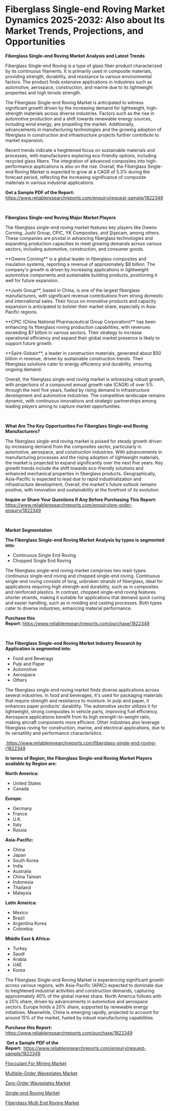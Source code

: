 <p><h1>Fiberglass Single-end Roving Market Dynamics 2025-2032: Also about Its Market Trends, Projections, and Opportunities</h1></p><p><strong>Fiberglass Single-end Roving Market Analysis and Latest Trends</strong></p>
<p><p>Fiberglass Single-end Roving is a type of glass fiber product characterized by its continuous filaments. It is primarily used in composite materials, providing strength, durability, and resistance to various environmental factors. The product finds extensive applications in industries such as automotive, aerospace, construction, and marine due to its lightweight properties and high tensile strength.</p><p>The Fiberglass Single-end Roving Market is anticipated to witness significant growth driven by the increasing demand for lightweight, high-strength materials across diverse industries. Factors such as the rise in automotive production and a shift towards renewable energy sources, including wind energy, are propelling the market. Additionally, advancements in manufacturing technologies and the growing adoption of fiberglass in construction and infrastructure projects further contribute to market expansion.</p><p>Recent trends indicate a heightened focus on sustainable materials and processes, with manufacturers exploring eco-friendly options, including recycled glass fibers. The integration of advanced composites into high-performance applications is also on the rise. Overall, the Fiberglass Single-end Roving Market is expected to grow at a CAGR of 5.3% during the forecast period, reflecting the increasing significance of composite materials in various industrial applications.</p></p>
<p><strong>Get a Sample PDF of the Report:&nbsp;</strong> <a href="https://www.reliableresearchreports.com/enquiry/request-sample/1822349?utm_campaign=38&utm_medium=2&utm_source=Github&utm_content=ia&utm_term=03022025&utm_id=fiberglass-single-end-roving">https://www.reliableresearchreports.com/enquiry/request-sample/1822349</a></p>
<p>&nbsp;</p>
<p><strong>Fiberglass Single-end Roving Major Market Players</strong></p>
<p><p>The fiberglass single-end roving market features key players like Owens Corning, Jushi Group, CPIC, YK Composites, and Şişecam, among others. These companies are pivotal in advancing fiberglass technologies and expanding production capacities to meet growing demands across various sectors, including automotive, construction, and consumer goods.</p><p>**Owens Corning** is a global leader in fiberglass composites and insulation systems, reporting a revenue of approximately $8 billion. The company's growth is driven by increasing applications in lightweight automotive components and sustainable building products, positioning it well for future expansion.</p><p>**Jushi Group**, based in China, is one of the largest fiberglass manufacturers, with significant revenue contributions from strong domestic and international sales. Their focus on innovative products and capacity expansion is anticipated to bolster their market share, especially in Asia-Pacific regions.</p><p>**CPIC (China National Pharmaceutical Group Corporation)** has been enhancing its fiberglass roving production capabilities, with revenues exceeding $7 billion in various sectors. Their strategy to increase operational efficiency and expand their global market presence is likely to support future growth.</p><p>**Saint-Gobain**, a leader in construction materials, generated about $50 billion in revenue, driven by sustainable construction trends. Their fiberglass solutions cater to energy efficiency and durability, ensuring ongoing demand.</p><p>Overall, the fiberglass single-end roving market is witnessing robust growth, with projections of a compound annual growth rate (CAGR) of over 5% through the next five years, fueled by rising demand in infrastructure development and automotive industries. The competitive landscape remains dynamic, with continuous innovations and strategic partnerships among leading players aiming to capture market opportunities.</p></p>
<p>&nbsp;</p>
<p><strong>What Are The Key Opportunities For Fiberglass Single-end Roving Manufacturers?</strong></p>
<p><p>The fiberglass single-end roving market is poised for steady growth driven by increasing demand from the composites sector, particularly in automotive, aerospace, and construction industries. With advancements in manufacturing processes and the rising adoption of lightweight materials, the market is projected to expand significantly over the next five years. Key growth trends include the shift towards eco-friendly solutions and enhanced mechanical properties in fiberglass products. Geographically, Asia-Pacific is expected to lead due to rapid industrialization and infrastructure development. Overall, the market's future outlook remains positive, with innovation and sustainability at the forefront of its evolution.</p></p>
<p><strong>Inquire or Share Your Questions If Any Before Purchasing This Report:</strong> <a href="https://www.reliableresearchreports.com/enquiry/pre-order-enquiry/1822349?utm_campaign=38&utm_medium=2&utm_source=Github&utm_content=ia&utm_term=03022025&utm_id=fiberglass-single-end-roving">https://www.reliableresearchreports.com/enquiry/pre-order-enquiry/1822349</a></p>
<p>&nbsp;</p>
<p><strong>Market Segmentation</strong></p>
<p><strong>The Fiberglass Single-end Roving Market Analysis by types is segmented into:</strong></p>
<p><ul><li>Continuous Single End Roving</li><li>Chopped Single End Roving</li></ul></p>
<p><p>The fiberglass single-end roving market comprises two main types: continuous single-end roving and chopped single-end roving. Continuous single-end roving consists of long, unbroken strands of fiberglass, ideal for applications requiring high strength and durability, such as in composites and reinforced plastics. In contrast, chopped single-end roving features shorter strands, making it suitable for applications that demand quick curing and easier handling, such as in molding and casting processes. Both types cater to diverse industries, enhancing material performance.</p></p>
<p><strong>Purchase this Report:&nbsp;</strong><a href="https://www.reliableresearchreports.com/purchase/1822349?utm_campaign=38&utm_medium=2&utm_source=Github&utm_content=ia&utm_term=03022025&utm_id=fiberglass-single-end-roving">https://www.reliableresearchreports.com/purchase/1822349</a></p>
<p>&nbsp;</p>
<p><strong>The Fiberglass Single-end Roving Market Industry Research by Application is segmented into:</strong></p>
<p><ul><li>Food and Beverags</li><li>Pulp and Paper</li><li>Automotive</li><li>Aerospace</li><li>Others</li></ul></p>
<p><p>The fiberglass single-end roving market finds diverse applications across several industries. In food and beverages, it's used for packaging materials that require strength and resistance to moisture. In pulp and paper, it enhances paper products' durability. The automotive sector utilizes it for lightweight, strong composites in vehicle parts, improving fuel efficiency. Aerospace applications benefit from its high strength-to-weight ratio, making aircraft components more efficient. Other industries also leverage fiberglass roving for construction, marine, and electrical applications, due to its versatility and performance characteristics.</p></p>
<p><a href="https://www.reliableresearchreports.com/fiberglass-single-end-roving-r1822349?utm_campaign=38&utm_medium=2&utm_source=Github&utm_content=ia&utm_term=03022025&utm_id=fiberglass-single-end-roving">&nbsp;https://www.reliableresearchreports.com/fiberglass-single-end-roving-r1822349</a></p>
<p><strong>In terms of Region, the Fiberglass Single-end Roving Market Players available by Region are:</strong></p>
<p>
    <p> <strong> North America: </strong>
        <ul>
            <li>United States</li>
            <li>Canada</li>
        </ul>
        </p> 
    <p> <strong> Europe: </strong>
        <ul>
            <li>Germany</li>
            <li>France</li>
            <li>U.K.</li>
            <li>Italy</li>
            <li>Russia</li>
        </ul>
        </p> 
    <p> <strong> Asia-Pacific: </strong>
        <ul>
            <li>China</li>
            <li>Japan</li>
            <li>South Korea</li>
            <li>India</li>
            <li>Australia</li>
            <li>China Taiwan</li>
            <li>Indonesia</li>
            <li>Thailand</li>
            <li>Malaysia</li>
        </ul>
        </p> 
    <p> <strong> Latin America: </strong>
        <ul>
            <li>Mexico</li>
            <li>Brazil</li>
            <li>Argentina Korea</li>
            <li>Colombia</li>
        </ul>
        </p> 
    <p> <strong> Middle East & Africa: </strong>
        <ul>
            <li>Turkey</li>
            <li>Saudi</li>
            <li>Arabia</li>
            <li>UAE</li>
            <li>Korea</li>
        </ul>
    </p>
    </p>
<p><p>The Fiberglass Single-end Roving Market is experiencing significant growth across various regions, with Asia-Pacific (APAC) expected to dominate due to heightened industrial activities and construction demands, capturing approximately 40% of the global market share. North America follows with a 25% share, driven by advancements in automotive and aerospace sectors. Europe holds a 20% share, supported by renewable energy initiatives. Meanwhile, China is emerging rapidly, projected to account for around 15% of the market, fueled by robust manufacturing capabilities.</p></p>
<p><strong>Purchase this Report: </strong><a href="https://www.reliableresearchreports.com/purchase/1822349?utm_campaign=38&utm_medium=2&utm_source=Github&utm_content=ia&utm_term=03022025&utm_id=fiberglass-single-end-roving">https://www.reliableresearchreports.com/purchase/1822349</a></p>
<p>&nbsp;<strong>Get a Sample PDF of the Report:&nbsp;&nbsp;</strong><a href="https://www.reliableresearchreports.com/enquiry/request-sample/1822349?utm_campaign=38&utm_medium=2&utm_source=Github&utm_content=ia&utm_term=03022025&utm_id=fiberglass-single-end-roving">https://www.reliableresearchreports.com/enquiry/request-sample/1822349</a></p>
<p><strong></strong></p>
<p><p><a href="https://github.com/ternainglin/Market-Research-Report-List-1/blob/main/flocculant-for-mining-market.md?utm_campaign=38&utm_medium=2&utm_source=Github&utm_content=ia&utm_term=03022025&utm_id=fiberglass-single-end-roving">Flocculant For Mining Market</a></p><p><a href="https://github.com/saaindosya/Market-Research-Report-List-1/blob/main/multiple-order-waveplates-market.md?utm_campaign=38&utm_medium=2&utm_source=Github&utm_content=ia&utm_term=03022025&utm_id=fiberglass-single-end-roving">Multiple-Order Waveplates Market</a></p><p><a href="https://github.com/penglatilles/Market-Research-Report-List-1/blob/main/zero-order-waveplates-market.md?utm_campaign=38&utm_medium=2&utm_source=Github&utm_content=ia&utm_term=03022025&utm_id=fiberglass-single-end-roving">Zero-Order Waveplates Market</a></p><p><a href="https://github.com/zurubting/Market-Research-Report-List-1/blob/main/single-end-roving-market.md?utm_campaign=38&utm_medium=2&utm_source=Github&utm_content=ia&utm_term=03022025&utm_id=fiberglass-single-end-roving">Single-end Roving Market</a></p><p><a href="https://github.com/lalolatiot/Market-Research-Report-List-1/blob/main/fiberglass-multi-end-roving-market.md?utm_campaign=38&utm_medium=2&utm_source=Github&utm_content=ia&utm_term=03022025&utm_id=fiberglass-single-end-roving">Fiberglass Multi End Roving Market</a></p></p>